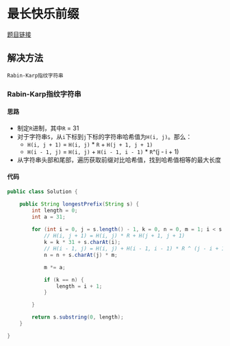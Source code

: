 # 最长快乐前缀
[题目链接](https://leetcode-cn.com/problems/longest-happy-prefix/)

## 解决方法
`Rabin-Karp指纹字符串`

### Rabin-Karp指纹字符串

#### 思路

* 制定`R`进制，其中`R` = 31
* 对于字符串`S`，从`i`下标到`j`下标的字符串哈希值为`H(i, j)`。那么：
    * `H(i, j + 1)` = `H(i, j)` * `R` + `H(j + 1, j + 1)`
    * `H(i - 1, j)` = `H(i, j)` + `H(i - 1, i - 1)` * `R`^(j - i + 1)
* 从字符串头部和尾部，遍历获取前缀对比哈希值，找到哈希值相等的最大长度

#### 代码
```java
public class Solution {

    public String longestPrefix(String s) {
        int length = 0;
        int a = 31;
        
        for (int i = 0, j = s.length() - 1, k = 0, n = 0, m = 1; i < s.length() - 1; i++,j--) {
            // H(i, j + 1) = H(i, j) * R + H(j + 1, j + 1)
            k = k * 31 + s.charAt(i);
            // H(i - 1, j) = H(i, j) + H(i - 1, i - 1) * R ^ (j - i + 1)
            n = n + s.charAt(j) * m;

            m *= a;

            if (k == n) {
                length = i + 1;
            }

        }

        return s.substring(0, length);
    }

}
```

